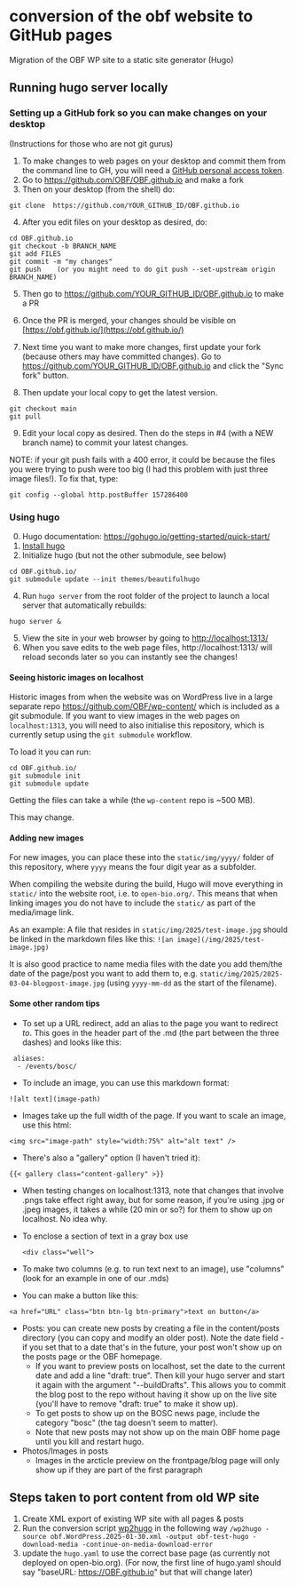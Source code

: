 # conversion of the obf website to GitHub pages

Migration of the OBF WP site to a static site generator (Hugo)

## Running hugo server locally

### Setting up a GitHub fork so you can make changes on your desktop
(Instructions for those who are not git gurus)

1. To make changes to web pages on your desktop and commit them from the command line to GH, you will need a
[GitHub personal access token](https://docs.github.com/en/authentication/keeping-your-account-and-data-secure/managing-your-personal-access-tokens).
2. Go to https://github.com/OBF/OBF.github.io and make a fork
3. Then on your desktop (from the shell) do:
```
git clone  https://github.com/YOUR_GITHUB_ID/OBF.github.io
```
4. After you edit files on your desktop as desired, do:
```
cd OBF.github.io
git checkout -b BRANCH_NAME
git add FILES
git commit -m "my changes"
git push    (or you might need to do git push --set-upstream origin BRANCH_NAME)
```

5. Then go to https://github.com/YOUR_GITHUB_ID/OBF.github.io to make a PR
6. Once the PR is merged, your changes should be visible on
[https://obf.github.io/](https://obf.github.io/)

7. Next time you want to make more changes, first update your fork
(because others may have committed changes). Go to
https://github.com/YOUR_GITHUB_ID/OBF.github.io and click the "Sync
fork" button.

8. Then update your local copy to get the latest version.
```
git checkout main
git pull
```
9. Edit your local copy as desired. Then do the steps in #4 (with a NEW branch name) to commit your latest changes.

NOTE: if your git push fails with a 400 error, it could be because the files you were trying to push were too big (I had this problem with just three image files!). To fix that, type:
````
git config --global http.postBuffer 157286400
````


### Using hugo
0. Hugo documentation: https://gohugo.io/getting-started/quick-start/
1. [Install hugo](https://gohugo.io/installation/)
2. Initialize hugo (but not the other submodule, see below)
```
cd OBF.github.io/
git submodule update --init themes/beautifulhugo
```
4. Run `hugo server` from the root folder of the project to launch a local server that automatically rebuilds:
```
hugo server &
```
5. View the site in your web browser by going to [http://localhost:1313/](http://localhost:1313/)
6. When you save edits to the web page files,
   http://localhost:1313/ will reload seconds later so you can instantly see the changes!


#### Seeing historic images on localhost

Historic images from when the website was on WordPress live in a large separate
repo https://github.com/OBF/wp-content/ which is included as a git submodule.
If you want to view images in the web pages on `localhost:1313`, you will need
to also initialise this repository, which is currently setup using the 
`git submodule` workflow.

To load it you can run: 

```
cd OBF.github.io/
git submodule init
git submodule update
```

Getting the files can take a while (the `wp-content` repo is ~500 MB).

This may change.

#### Adding new images

For new images, you can place these into the `static/img/yyyy/` folder of this repository, where `yyyy` means the four digit year as a subfolder.

When compiling the website during the build, Hugo will move everything in `static/` into the website root, i.e. to `open-bio.org/`. This means that when linking images you do not have to include the `static/` as part of the media/image link. 

As an example: A file that resides in `static/img/2025/test-image.jpg` should be linked in the markdown files like this: `![an image](/img/2025/test-image.jpg)`

It is also good practice to name media files with the date you add them/the date of the page/post you want to add them to, e.g. `static/img/2025/2025-03-04-blogpost-image.jpg` (using `yyyy-mm-dd` as the start of the filename).

#### Some other random tips

- To set up a URL redirect, add an alias to the page you want to
  redirect *to*. This goes in the header part of the .md (the part
  between the three dashes) and looks like this:
```
 aliases:
  - /events/bosc/
```

  - To include an image, you can use this markdown format:
  ```
  ![alt text](image-path)
```

- Images take up the full width of the page. If you want to scale an
image, use this html:
```
<img src="image-path" style="width:75%" alt="alt text" />
```

- There's also a "gallery" option (I haven't tried it):
```
{{< gallery class="content-gallery" >}}
```

- When testing changes on localhost:1313, note that changes that
  involve .pngs take effect right away, but for some reason, if you're
  using .jpg or .jpeg images, it takes a while (20 min or so?) for
  them to show up on localhost. No idea why.

- To enclose a section of text in a gray box use
  ```
  <div class="well">
  ```
  
- To make two columns (e.g. to run text next to an image), use
"columns" (look for an example in one of our .mds)
- You can make a button like this:
```
<a href="URL" class="btn btn-lg btn-primary">text on button</a>
```

- Posts: you can create new posts by creating a file in the content/posts directory (you can copy and modify an older post). Note the date field - if you set that to a date that's in the future, your post won't show up on the posts page or the OBF homepage.
  - If you want to preview posts on localhost, set the date to the current date and add a line "draft: true". Then kill your hugo server and start it again with the argument "--buildDrafts". This allows you to commit the blog post to the repo without having it show up on the live site (you'll have to remove "draft: true" to make it show up).
  - To get posts to show up on the BOSC news page, include the category "bosc" (the tag doesn't seem to matter).
  - Note that new posts may not show up on the main OBF home page until you kill and restart hugo.
- Photos/Images in posts
   - Images in the arcticle preview on the frontpage/blog page will only show up if they are part of the first paragraph    

## Steps taken to port content from old WP site

1. Create XML export of existing WP site with all pages & posts
2. Run the conversion script [wp2hugo](https://github.com/ashishb/wp2hugo) in the following way `/wp2hugo -source obf.WordPress.2025-01-30.xml -output obf-test-hugo -download-media -continue-on-media-download-error`
3. update the `hugo.yaml` to use the correct base page (as currently
   not deployed on open-bio.org). (For now, the first line of
   hugo.yaml should say "baseURL: https://OBF.github.io" but that will
   change later)
   


